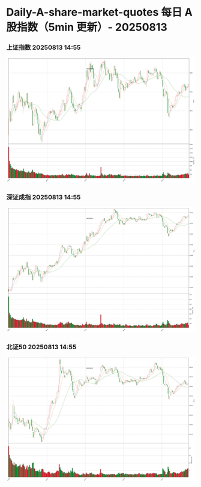 
# Daily-A-share-market-quotes 每日 A 股指数（5min 更新）- 20250813

### 上证指数 20250813 14:55
![](./fig/2025/8/20250813-sh000001.png)

### 深证成指 20250813 14:55
![](./fig/2025/8/20250813-sz399001.png)

### 北证50 20250813 14:55
![](./fig/2025/8/20250813-bj899050.png)

